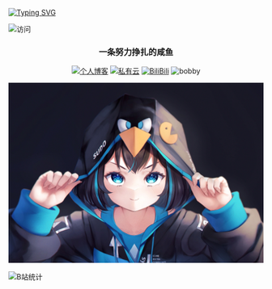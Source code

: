 [![Typing SVG](https://readme-typing-svg.demolab.com?font=Zhi+Mang+Xing&pause=1000&color=563DF7&background=8744FF00&center=%E5%81%87&vCenter=%E5%81%87&repeat=%E7%9C%9F&random=%E5%81%87&width=435&lines=%E6%88%91%E6%98%AF%E6%B8%85%E5%B7%9D%E6%8B%93%E6%B5%B7%EF%BC%81;%E4%B8%80%E6%9D%A1%E5%8A%AA%E5%8A%9B%E6%8C%A3%E6%89%8E%E7%9A%84%E5%92%B8%E9%B1%BCQWQ)](https://git.io/typing-svg)

![访问](https://profile-counter.glitch.me/{takumijie}/count.svg)

<div id="title" align=center>

### 一条努力挣扎的咸鱼

[![个人博客](https://img.shields.io/badge/blog-清川拓海-yello)](http://lxj.ilibilib.top)
[![私有云](https://img.shields.io/badge/cloud-alist-yello)](http://cloud.ilibilib.top)
[![BiliBili](https://img.shields.io/badge/video-Bilibili-blue)](https://space.bilibili.com/91293918)
 ![bobby](https://img.shields.io/badge/hobby-ACG-purple)
</div>


![头图](image/arch.jpg)

![B站统计](https://stats.justsong.cn/api/bilibili/?id=91293918&theme=dark)